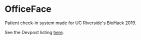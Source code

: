 # OfficeFace

Patient check-in system made for UC Riverside's BioHack 2019.

See the Devpost listing [here](https://devpost.com/software/primafacie).